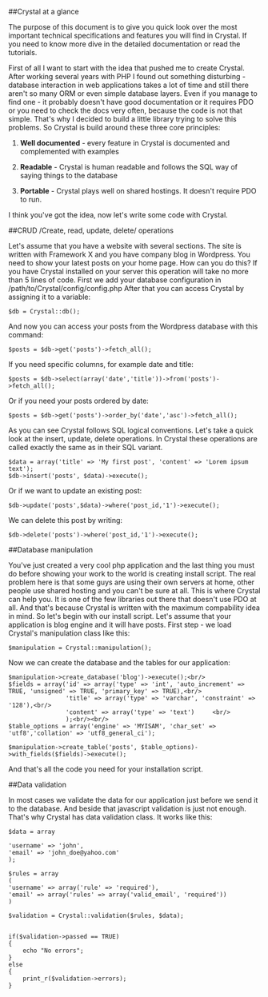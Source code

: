 ##Crystal at a glance 

The purpose of this document is to give you quick look over the most important technical specifications and features you will find in Crystal.
 If you need to know more dive in the detailed documentation or read the tutorials.
 
First of all I want to start with the idea that pushed me to create Crystal. After working several years with PHP I found out
something disturbing - database interaction in web applications takes a lot of time and still there aren't so many ORM 
or even simple database layers. Even if you manage to find one - it probably doesn't have good documentation or it requires
PDO or you need to check the docs very often, because the code is not that simple. That's why I decided to build a little
library trying to solve this problems. 
So Crystal is build around these three core principles: 


1. **Well documented** -  every feature in Crystal is documented and complemented with examples 


2. **Readable** - Crystal is human readable and follows the SQL way of saying things to the database 


3. **Portable** - Crystal plays well on shared hostings. It doesn't require PDO to run. 


I think you've got the idea, now let's write some code with Crystal.

##CRUD /Create, read, update, delete/ operations

Let's assume that you have a website with several sections. The site is written with Framework X and you have company blog in Wordpress. You need to show your latest posts on your home page. How can you do this? If you have Crystal installed on your server this operation will take no more than 5 lines of code. 
First we add your database configuration in /path/to/Crystal/config/config.php
After that you can access Crystal by assigning it to a variable:

	$db = Crystal::db();

And now you can access your posts from the Wordpress database with this command:

	$posts = $db->get('posts')->fetch_all();

If you need specific columns, for example date and title:

	$posts = $db->select(array('date','title'))->from('posts')->fetch_all();

Or if you need your posts ordered by date:

	$posts = $db->get('posts')->order_by('date','asc')->fetch_all();

As you can see Crystal follows SQL logical conventions. Let's take a quick look at the insert, update, delete operations. 
In Crystal these operations are called exactly the same as in their SQL variant.

	$data = array('title' => 'My first post', 'content' => 'Lorem ipsum text');
	$db->insert('posts', $data)->execute();
	
Or if we want to update an existing post:

	$db->update('posts',$data)->where('post_id,'1')->execute();
	
We can delete this post by writing:
	
	$db->delete('posts')->where('post_id,'1')->execute();



##Database manipulation

You've just created a very cool php application and the last thing you must do before showing your work to the world is 
creating install script. The real problem here is that some guys are using their own servers at home, other people use 
shared hosting and you can't be sure at all. This is where Crystal can help you. It is one of the few libraries out 
there that doesn't use PDO at all. And that's because Crystal is written with the maximum compability idea in mind. 
So let's begin with our install script. Let's assume that your application is blog engine and it will have posts. 
First step - we load Crystal's manipulation class like this:

	$manipulation = Crystal::manipulation();



Now we can create the database and the tables for our application:

	$manipulation->create_database('blog')->execute();<br/>
	$fields = array('id' => array('type' => 'int', 'auto_increment' => TRUE, 'unsigned' => TRUE, 'primary_key' => TRUE),<br/>
	                'title' => array('type' => 'varchar', 'constraint' => '128'),<br/>
	                'content' => array('type' => 'text')     <br/>
	                );<br/><br/>
	$table_options = array('engine' => 'MYISAM', 'char_set' => 'utf8','collation' => 'utf8_general_ci');
  
	$manipulation->create_table('posts', $table_options)->with_fields($fields)->execute();	


And that's all the code you need for your installation script.

##Data validation

In most cases we validate the data for our application just before we send it to the database.
 And beside that javascript validation is just not enough. That's why Crystal has data validation class.
  It works like this:



	$data = array

	'username' => 'john',
	'email' => 'john_doe@yahoo.com'
	);
	
	$rules = array
	(
	'username' => array('rule' => 'required'),
	'email' => array('rules' => array('valid_email', 'required'))
	)
	
	$validation = Crystal::validation($rules, $data);
	
	
	if($validation->passed == TRUE)
	{
	    echo "No errors";
	}
	else
	{
	    print_r($validation->errors);
	}
